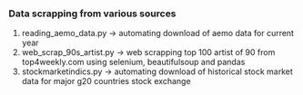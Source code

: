 ### Data scrapping from various sources 
1. reading_aemo_data.py -> automating download of aemo data for current year 
2. web_scrap_90s_artist.py -> web scrapping top 100 artist of 90 from top4weekly.com using selenium, beautifulsoup and pandas
3. stockmarketindics.py -> automating download of historical stock market data for major g20 countries stock exchange
